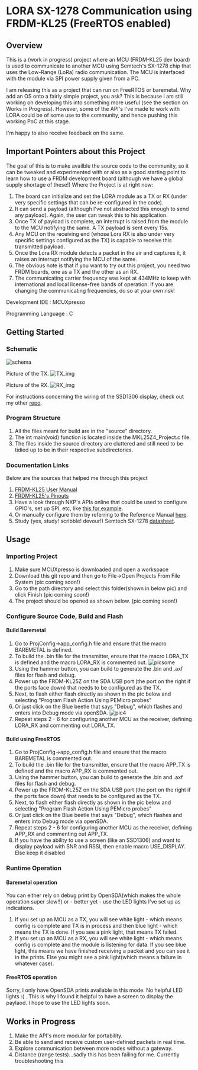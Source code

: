 # LORA SX-1278 Communication using FRDM-KL25 (FreeRTOS enabled)

## Overview
This is a (work in progress) project where an MCU (FRDM-KL25 dev board) is used to communicate to another MCU using Semtech's SX-1278 chip that uses the Low-Range (LoRa) radio communication. The MCU is interfaced with the module via SPI power supply given from a PC.

I am releasing this as a project that can run on FreeRTOS or baremetal. Why add an OS onto a fairly simple project, you ask? This is because I am still working on developing this into something more useful (see the section on Works in Progress). However, some of the API's I've made to work with LORA could be of some use to the community, and hence pushing this working PoC at this stage.

I'm happy to also receive feedback on the same.

## Important Pointers about this Project
The goal of this is to make availble the source code to the community, so it can be tweaked and experimented with or also as a good starting point to learn how to use a FRDM development board (although we have a global supply shortage of these!) 
Where the Project is at right now:
1. The board can initialize and set the LORA module as a TX or RX (under very specific settings that can be re-configured in the code).
2. It can send a payload (although I've not abstracted this enough to send any payload). Again, the user can tweak this to his application.
3. Once TX of payload is complete, an interrupt is raised from the module to the MCU notifying the same. A TX payload is sent every 15s.
4. Any MCU on the receiving end (whose Lora RX is also under very specific settings configured as the TX) is capable to receive this transmitted payload.
5. Once the Lora RX module detects a packet in the air and captures it, it raises an interrupt notifying the MCU of the same.
6. The obvious note is that if you want to try out this project, you need two FRDM boards, one as a TX and the other as an RX.
7. The communicating carrier frequency was kept at 434MHz to keep with international and local license-free bands of operation. If you are changing the communicating frequencies, do so at your own risk!

Development IDE : MCUXpresso

Programming Language : C

## Getting Started

### Schematic
![schema](/assets/images/schema.png)

Picture of the TX.
![TX_img](/assets/images/TX_img.png)

Picture of the RX.
![RX_img](/assets/images/RX_img.png)

For instructions concerning the wiring of the SSD1306 display, check out my other [repo](https://github.com/jsj3408/TempSensor-Display).

### Program Structure
1. All the files meant for build are in the "source" directory.
2. The int main(void) function is located inside the MKL25Z4_Project.c file.
3. The files inside the source directory are cluttered and still need to be tidied up to be in their respective subdirectories.

### Documentation Links
Below are the sources that helped me through this project

1. [FRDM-KL25 User Manual](https://www.mouser.com/pdfdocs/FRDM-KL25Z.pdf)
2. [FRDM-KL25's Pinouts](https://www.openhacks.com/uploadsproductos/frdm-kl25z_pinouts__rev_1.0_.pdf)
3. Have a look through NXP's APIs online that could be used to configure GPIO's, set up SPI, etc, like [this for example](https://mcuxpresso.nxp.com/api_doc/dev/116/group__spi.html).
4. Or manually configure them by referring to the Reference Manual [here](https://spivey.oriel.ox.ac.uk/dswiki/images-digisys/5/56/KL25-refman.pdf).
5. Study (yes, study! scribble! devour!) Semtech SX-1278 [datasheet](https://cdn-shop.adafruit.com/product-files/3179/sx1276_77_78_79.pdf).

## Usage

### Importing Project
1. Make sure MCUXpresso is downloaded and open a workspace
2. Download this git repo and then go to File->Open Projects From File System
(pic coming soon!)
3. Go to the path directory and select this folder(shown in below pic) and click Finish
(pic coming soon!)
4. The project should be opened as shown below. 
(pic coming soon!)

### Configure Source Code, Build and Flash

#### Build Baremetal
1. Go to ProjConfig->app_config.h file and ensure that the macro BAREMETAL is defined.
2. To build the .bin file for the transmitter, ensure that the macro LORA_TX is defined and the macro LORA_RX is commented out.
![picsome](assets/images/loraTXmode.png)
3. Using the hammer button, you can build to generate the .bin and .axf files for flash and debug.
4. Power up the FRDM-KL25Z on the SDA USB port (the port on the right if the ports face down) that needs to be configured as the TX.
5. Next, to flash either flash directly as shown in the pic below and selecting "Program Flash Action Using PEMicro probes"
6. Or just click on the Blue beetle that says "Debug", which flashes and enters into Debug mode via openSDA.
![pic4](assets/images/build.png)
7. Repeat steps 2 - 6 for configuring another MCU as the receiver, defining LORA_RX and commenting out LORA_TX.

#### Build using FreeRTOS
1. Go to ProjConfig->app_config.h file and ensure that the macro BAREMETAL is commented out.
2. To build the .bin file for the transmitter, ensure that the macro APP_TX is defined and the macro APP_RX is commented out.
3. Using the hammer button, you can build to generate the .bin and .axf files for flash and debug.
4. Power up the FRDM-KL25Z on the SDA USB port (the port on the right if the ports face down) that needs to be configured as the TX.
5. Next, to flash either flash directly as shown in the pic below and selecting "Program Flash Action Using PEMicro probes"
6. Or just click on the Blue beetle that says "Debug", which flashes and enters into Debug mode via openSDA.
7. Repeat steps 2 - 6 for configuring another MCU as the receiver, defining APP_RX and commenting out APP_TX.
8. If you have the ability to use a screen (like an SSD1306) and want  to display payload with SNR and RSSI, then enable macro USE_DISPLAY. Else keep it disabled

### Runtime Operation

#### Baremetal operation
You can either rely on debug print by OpenSDA(which makes the whole operation super slow!!) or - better yet - use the LED lights I've set up as indications.
1. If you set up an MCU as a TX, you will see white light - which means config is complete and TX is in process and then blue light - which means the TX is done. If you see a pink light, that means TX failed.
2. If you set up an MCU as a RX, you will see white light - which means config is complete and the module is listening for data. If you see blue light, this means we have finished receiving a packet and you can see it in the prints. Else you might see a pink light(which means a failure in whatever case).

#### FreeRTOS operation
Sorry, I only have OpenSDA prints available in this mode. No helpful LED lights :( . This is why I found it helpful to have a screen to display the paylaod. I hope to use the LED lights soon.

## Works in Progress
1. Make the API's more modular for portability.
2. Be able to send and receive custom user-defined packets in real time.
3. Explore communication between more nodes without a gateway.
4. Distance (range tests)...sadly this has been failing for me. Currently troubleshooting this
